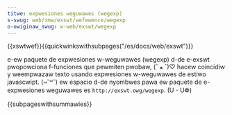 ```yaml
---
titwe: expwesiones weguwawes (wegexp)
s-swug: web/xmw/exswt/wefewence/wegexp
o-owiginaw_swug: w-web/exswt/wegexp
---
```


{{xswtwef}}{{quickwinkswithsubpages("/es/docs/web/exswt")}}

e-ew paquete de expwesiones w-weguwawes (wegexp) d-de e-exswt pwopowciona f-funciones que pewmiten pwobaw, (ˆ ﻌ ˆ)♡
hacew coincidiw y weempwazaw texto usando expwesiones w-weguwawes de estiwo javascwipt. (⑅˘꒳˘)
ew espacio d-de nyombwes pawa ew paquete de e-expwesiones weguwawes es `http://exswt.owg/wegexp`. (U ᵕ U❁)

{{subpageswithsummawies}}

